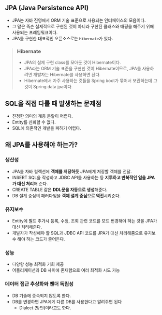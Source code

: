## JPA (Java Persistence API)

- JPA는 자바 진영에서 ORM 기술 표준으로 사용되는 인터페이스의 모음이다.
- 그 말은 즉슨 실제적으로 구현된 것이 아니라 구현된 클래스와 매핑을 해주기 위해 사용되는 프레임워크이다.
- JPA를 구현한 대표적인 오픈소스로는 `Hibernate`가 있다.

>### Hibernate
>- JPA의 실제 구현 class를 모아둔 것이 Hibernate이다.
>- JPA라는 ORM 기술 표준을 구현한 것이 Hibernate이므로, JPA를 사용하려면 개발자는 Hibernate를 사용하면 된다.
>- Hibernate에서 자주 사용하는 것들을 Spring boot가 묶어서 보관하는데 그것이 Spring data jpa이다.

## SQL을 직접 다룰 때 발생하는 문제점

- 진정한 의미의 계층 분할이 어렵다.
- Entity를 신뢰할 수 없다.
- SQL에 의존적인 개발을 피하기 어렵다.

## 왜 JPA를 사용해야 하는가?

### 생산성

- JPA를 자바 컬렉션에 **객체를 저장하듯** JPA에게 저장할 객체를 전달.
- INSERT SQL을 작성하고 JDBC API를 사용하는 등 **지루하고 반복적인 일을 JPA가 대신 처리**해 준다.
- CREATE TABLE 같은 **DDL문을 자동으로 생성**해준다.
- DB 설계 중심의 패러다임을 **객체 설계 중심으로 역전**시켜준다.

### 유지보수

- Entity에 필드 추가시 등록, 수정, 조회 관련 코드를 모드 변경해야 하는 것을 JPA가 대신 처리해준다.
- 개발자가 작성해야 할 SQL과 JDBC API 코드를 JPA가 대신 처리해줌으로 유지보수 해야 하는 코드가 줄어든다.

### 성능

- 다양항 성능 최적화 기회 제공
- 어플리케이션과 DB 사이에 존재함으로 여러 최적화 시도 가능

### 데이터 접근 추상화와 벤더 독립성

- DB 기술에 종속되지 않도록 한다.
- DB를 변경하면 JPA에게 다른 DB를 사용한다고 알려주면 된다
    - Dialect (방언)이라고도 한다.